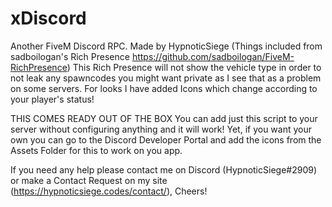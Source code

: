 # xDiscord
 Another FiveM Discord RPC.
Made by HypnoticSiege (Things included from sadboilogan's Rich Presence https://github.com/sadboilogan/FiveM-RichPresence)
This Rich Presence will not show the vehicle type in order to not leak any spawncodes you might want private as I see that as a problem on some servers.
For looks I have added Icons which change according to your player's status!

THIS COMES READY OUT OF THE BOX
You can add just this script to your server without configuring anything and it will work!
Yet, if you want your own you can go to the Discord Developer Portal and add the icons from the Assets Folder for this to work on you app.

If you need any help please contact me on Discord (HypnoticSiege#2909) or make a Contact Request on my site (https://hypnoticsiege.codes/contact/),
Cheers!
